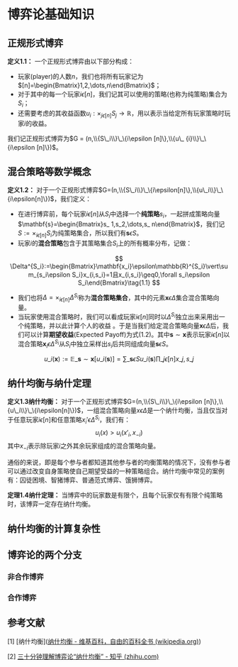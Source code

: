 # 博弈论基础知识

## 正规形式博弈

**定义1.1：** 一个正规形式博弈由以下部分构成： 

- 玩家(player)的人数$n$，我们也将所有玩家记为$[n]=\begin{Bmatrix}1,2,\dots,n\end{Bmatrix}$；
- 对于其中的每一个玩家$i\epsilon [n]$，我们记其可以使用的策略(也称为纯策略)集合为$S_ i$；
- 还需要考虑的其收益函数$u_ i:\times _ {j\epsilon[n]}S_ j\to \mathbb{R}$，用以表示当给定所有玩家策略时玩家$i$的收益。

我们记正规形式博弈为$G = (n,\\{S\_i\\}\_\{i\epsilon [n]\},\\{u\_ {i}\\}\_\{i\epsilon [n]\})$。

## 混合策略等数学概念

**定义1.2：** 对于一个正规形式博弈$G=(n,\\{S\_i\\}\_\{i\epsilon[n]\},\\{u\_i\\}\_\{i\epsilon[n]\})$，我们定义：

- 在进行博弈前，每个玩家$i\epsilon[n]$从$S_i$中选择一个**纯策略**$s_i$，一起拼成策略向量$\mathbf{s}=\begin{Bmatrix}s_ 1,s_2,\dots,s_ n\end{Bmatrix}$，我们记$S:=\times_{i\epsilon [n]}S_i$为纯策略集合，所以我们有$\mathbf{s}\epsilon S$。
- 玩家$i$的**混合策略**包含于其策略集合$S_i$上的所有概率分布，记做：

$$
\Delta^{S_i}:=\begin{Bmatrix}\mathbf{x_i}\epsilon\mathbb{R}^{S_i}\vert\sum_{s_i\epsilon S_i}x_{i,s_i}=1且x_{i,s_i}\geq0,\forall s_i\epsilon S_i\end{Bmatrix}\tag{1.1}
$$

- 我们也将$\Delta=\times_{i\epsilon[n]} \Delta ^{S_ i}$称为**混合策略集合**，其中的元素$\mathbf{x}\epsilon\Delta$集合混合策略向量。
- 当玩家使用混合策略时，我们可以看成玩家$i\epsilon [n]$同时以$\Delta^{S_ i}$独立出来采用出一个纯策略，并以此计算个人的收益 。于是当我们给定混合策略向量$\mathbf{x}\epsilon \Delta$后，我们可以计算**期望收益**(Expected Payoff)为式(1.2)。其中$\mathbf{s}\sim\mathbf{x}$表示玩家$i\epsilon[n]$以混合策略$\mathbf{x}_ i\epsilon\Delta^{S_ i}$从$S_ i$中独立采样出$s_ i$后共同组成向量$\mathbf{s}\epsilon S$。


$$
\begin{equation}
u\_i(\mathbf{x}):=\mathbb{E}\_{\mathbf{s}\sim\mathbf{x}}[u\_i(\mathbf{s})]=\sum\_{\mathbf{s}\epsilon S}u\_ i(\mathbf{s})\prod\_{j\epsilon [n]}x\_{j,s\_j}\tag{1.2}
\end{equation}
$$



## 纳什均衡与纳什定理

**定义1.3纳什均衡：** 对于一个正规形式博弈$G=(n,\\{S\_i\\}\_\{i\epsilon [n]\},\\{u\_i\\}\_\{i\epsilon[n]\})$，一组混合策略向量$x\epsilon \Delta$是一个纳什均衡，当且仅当对于任意玩家$i\epsilon [n]$和任意策略${x_ i}'\epsilon \Delta^{S_ i}$，我们有：
$$
u_ i(x) \gt u_ i({x}'_ i,x_ {-i})\tag{1.3}
$$
其中$x_ {-i}$表示除玩家$i$之外其余玩家组成的混合策略向量。

通俗的来说，即是每个参与者都知道其他参与者的均衡策略的情况下，没有参与者可以通过改变自身策略使自己期望受益的一种策略组合。纳什均衡中常见的案例有：囚徒困境、智猪博弈、普通范式博弈、饿狮博弈。



**定理1.4纳什定理：** 当博弈中的玩家数是有限个，且每个玩家仅有有限个纯策略时，该博弈一定存在纳什均衡。



## 纳什均衡的计算复杂性





## 博弈论的两个分支

### 非合作博弈





### 合作博弈



## 参考文献

[1] [纳什均衡]([纳什均衡 - 维基百科，自由的百科全书 (wikipedia.org)](https://zh.wikipedia.org/wiki/纳什均衡))

[2] [三十分钟理解博弈论“纳什均衡” - 知乎 (zhihu.com)](https://zhuanlan.zhihu.com/p/41465296)

